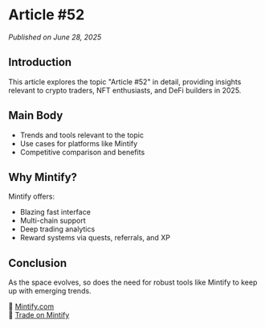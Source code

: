 
# Article #52

*Published on June 28, 2025*

## Introduction

This article explores the topic "Article #52" in detail, providing insights relevant to crypto traders, NFT enthusiasts, and DeFi builders in 2025.

## Main Body

- Trends and tools relevant to the topic
- Use cases for platforms like Mintify
- Competitive comparison and benefits

## Why Mintify?

Mintify offers:
- Blazing fast interface
- Multi-chain support
- Deep trading analytics
- Reward systems via quests, referrals, and XP

## Conclusion

As the space evolves, so does the need for robust tools like Mintify to keep up with emerging trends. 

🔗 [Mintify.com](https://mintify.com)  
🔗 [Trade on Mintify](https://app.mintify.com)
